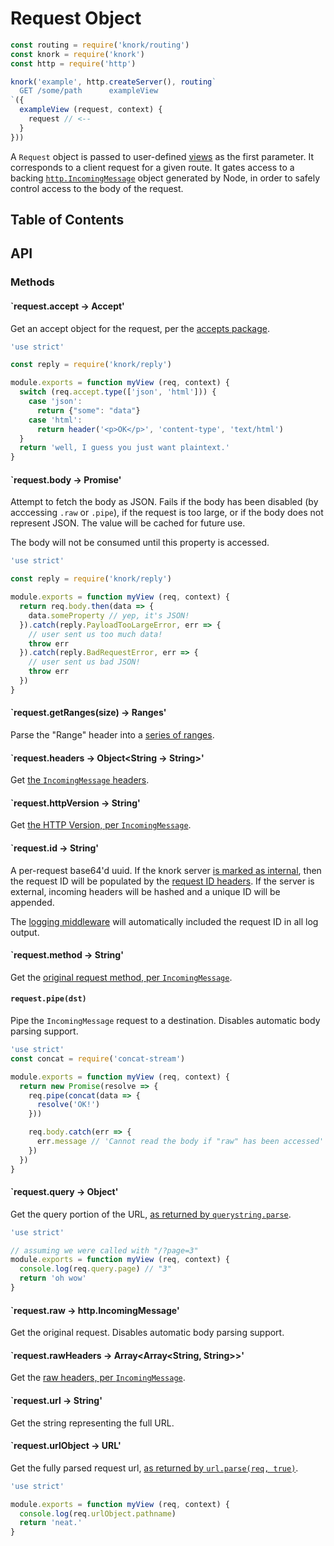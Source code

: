# Request Object

```javascript
const routing = require('knork/routing')
const knork = require('knork')
const http = require('http')

knork('example', http.createServer(), routing`
  GET /some/path      exampleView
`({
  exampleView (request, context) {
    request // <--
  }
}))
```

A `Request` object is passed to user-defined [views][topic-http-view] as the
first parameter. It corresponds to a client request for a given route. It gates
access to a backing [`http.IncomingMessage`][def-incoming-message] object
generated by Node, in order to safely control access to the body of the
request.

## Table of Contents

## API

### Methods

#### `request.accept → Accept'

Get an accept object for the request, per the [accepts package][pkg-accepts].

```javascript
'use strict'

const reply = require('knork/reply')

module.exports = function myView (req, context) {
  switch (req.accept.type(['json', 'html'])) {
    case 'json':
      return {"some": "data"}
    case 'html':
      return header('<p>OK</p>', 'content-type', 'text/html')
  }
  return 'well, I guess you just want plaintext.'
}
```

#### `request.body → Promise<JSON>'

Attempt to fetch the body as JSON. Fails if the body has been disabled (by
acccessing `.raw` or `.pipe`), if the request is too large, or if the body does
not represent JSON. The value will be cached for future use.

The body will not be consumed until this property is accessed.

```javascript
'use strict'

const reply = require('knork/reply')

module.exports = function myView (req, context) {
  return req.body.then(data => {
    data.someProperty // yep, it's JSON!
  }).catch(reply.PayloadTooLargeError, err => {
    // user sent us too much data!
    throw err
  }).catch(reply.BadRequestError, err => {
    // user sent us bad JSON!
    throw err
  })
}
```

#### `request.getRanges(size) → Ranges'

Parse the "Range" header into a [series of ranges][pkg-range-parser].

#### `request.headers → Object<String → String>'

Get [the `IncomingMessage` headers][def-http-headers].

#### `request.httpVersion → String'

Get [the HTTP Version, per `IncomingMessage`][def-http-version].

#### `request.id → String'

A per-request base64'd uuid. If the knork server [is marked as
internal][ref-knork-options-internal], then the request ID will be populated by
the [request ID headers][ref-knork-options-headers]. If the server is external,
incoming headers will be hashed and a unique ID will be appended.

The [logging middleware][ref-middleware-logging] will automatically included
the request ID in all log output.

#### `request.method → String'

Get the [original request method, per `IncomingMessage`][def-http-method].

#### `request.pipe(dst)`

Pipe the `IncomingMessage` request to a destination. Disables automatic body
parsing support.

```javascript
'use strict'
const concat = require('concat-stream')

module.exports = function myView (req, context) {
  return new Promise(resolve => {
    req.pipe(concat(data => {
      resolve('OK!')
    }))

    req.body.catch(err => {
      err.message // 'Cannot read the body if "raw" has been accessed'
    })
  })
}
```

#### `request.query → Object<String : String>'

Get the query portion of the URL, [as returned by
`querystring.parse`][def-querystring-parse].

```javascript
'use strict'

// assuming we were called with "/?page=3"
module.exports = function myView (req, context) {
  console.log(req.query.page) // "3"
  return 'oh wow'
}
```

#### `request.raw → http.IncomingMessage'

Get the original request. Disables automatic body parsing support.

#### `request.rawHeaders → Array<Array<String, String>>'

Get the [raw headers, per `IncomingMessage`][def-http-raw-headers].

#### `request.url → String'

Get the string representing the full URL.

#### `request.urlObject → URL'

Get the fully parsed request url, [as returned by `url.parse(req,
true)`][def-url-parse].

```javascript
'use strict'

module.exports = function myView (req, context) {
  console.log(req.urlObject.pathname)
  return 'neat.'
}
```

[def-http-headers]: https://nodejs.org/api/http.html#http_message_headers
[def-http-method]: https://nodejs.org/api/http.html#http_message_method
[def-http-raw-headers]: https://nodejs.org/api/http.html#http_message_rawheaders
[def-http-version]: https://nodejs.org/api/http.html#http_message_httpversion
[def-incoming-message]: https://nodejs.org/api/http.html#http_class_http_incomingmessage
[def-querystring-parse]: https://nodejs.org/api/querystring.html#querystring_querystring_parse_str_sep_eq_options
[def-url-parse]: https://nodejs.org/api/url.html#url_url_parsing
[pkg-accepts]: https://github.com/jshttp/accepts#api
[pkg-range-parser]: https://github.com/jshttp/range-parser#api
[ref-knork-options-headers]: ./server.md#options-headers
[ref-knork-options-internal]: ./server.md#options-internal
[ref-middleware-logging]: ./middleware.md#logging
[topic-http-view]: ../topics/request-lifecycle.md#views
